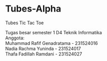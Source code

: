 # Tubes-Alpha
 Tubes Tic Tac Toe
 
 Tugas besar semester 1 D4 Teknik Informatika  
 Anggota:  
 Muhammad Rafif Genadratama - 231524016  
 Nadia Rachma Yuninda 		- 231524017  
 Thafa Fadillah Ramdani 	- 231524027  
